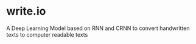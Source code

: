 # write.io
A Deep Learning Model based on RNN and CRNN to convert handwritten texts to computer readable texts

<!-- Workflow -->

<!-- 
1. Update config.yaml -> To configure setting up the project
2. Update secrets.yaml -> To configure any data sensitive entitites of the project, such as database connection credentials, server credentials etc.
3. Update params.yaml -> To configure the required parameters for modules, packages, components, directory for running the project.
4. Update entity
5. Update configuration manager in src/config
6. Update the components -> Contains the models training, feature extraction, model preprocessing and the core of the project here.
7. Update the main.py -> To configure the execution process and flow for the the project across instances.
8. Update the dvc.yaml -> To configure the deployment pipeling for the project. 
-->